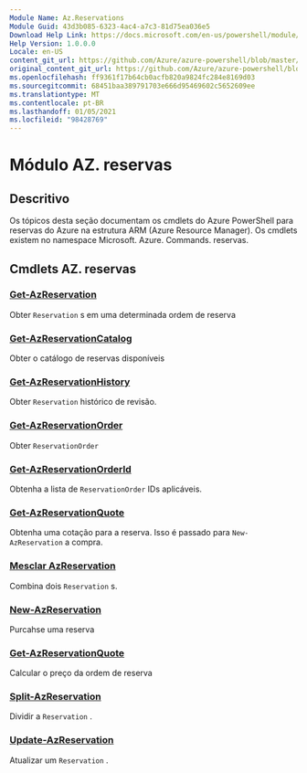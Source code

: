 ```yaml
---
Module Name: Az.Reservations
Module Guid: 43d3b085-6323-4ac4-a7c3-81d75ea036e5
Download Help Link: https://docs.microsoft.com/en-us/powershell/module/az.reservations
Help Version: 1.0.0.0
Locale: en-US
content_git_url: https://github.com/Azure/azure-powershell/blob/master/src/Reservations/Reservations/help/Az.Reservations.md
original_content_git_url: https://github.com/Azure/azure-powershell/blob/master/src/Reservations/Reservations/help/Az.Reservations.md
ms.openlocfilehash: ff9361f17b64cb0acfb820a9824fc284e8169d03
ms.sourcegitcommit: 68451baa389791703e666d95469602c5652609ee
ms.translationtype: MT
ms.contentlocale: pt-BR
ms.lasthandoff: 01/05/2021
ms.locfileid: "98428769"
---
```

# Módulo AZ. reservas
## Descritivo
Os tópicos desta seção documentam os cmdlets do Azure PowerShell para reservas do Azure na estrutura ARM (Azure Resource Manager). Os cmdlets existem no namespace Microsoft. Azure. Commands. reservas.

## Cmdlets AZ. reservas
### [Get-AzReservation](Get-AzReservation.md)
Obter `Reservation` s em uma determinada ordem de reserva

### [Get-AzReservationCatalog](Get-AzReservationCatalog.md)
Obter o catálogo de reservas disponíveis

### [Get-AzReservationHistory](Get-AzReservationHistory.md)
Obter `Reservation` histórico de revisão.

### [Get-AzReservationOrder](Get-AzReservationOrder.md)
Obter `ReservationOrder`

### [Get-AzReservationOrderId](Get-AzReservationOrderId.md)
Obtenha a lista de `ReservationOrder` IDs aplicáveis.

### [Get-AzReservationQuote](Get-AzReservationQuote.md)
Obtenha uma cotação para a reserva. Isso é passado para `New-AzReservation` a compra.

### [Mesclar AzReservation](Merge-AzReservation.md)
Combina dois `Reservation` s.

### [New-AzReservation](New-AzReservation.md)
Purcahse uma reserva

### [Get-AzReservationQuote](Get-AzReservationQuote.md)
Calcular o preço da ordem de reserva

### [Split-AzReservation](Split-AzReservation.md)
Dividir a `Reservation` .

### [Update-AzReservation](Update-AzReservation.md)
Atualizar um `Reservation` .

